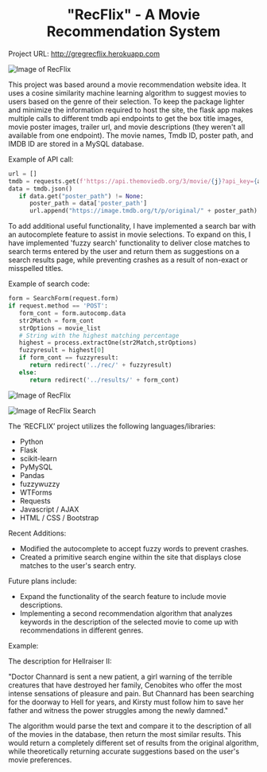 <center> <h1>"RecFlix" - A Movie Recommendation System</h1> </center>

Project URL: http://gregrecflix.herokuapp.com

![Image of RecFlix](https://i.imgur.com/UgAF0em.jpg)

This project was based around a movie recommendation website idea. It uses a cosine similarity machine learning algorithm to suggest movies to users based on the genre of their selection. To keep the package lighter and minimize the information required to host the site, the flask app makes multiple calls to different tmdb api endpoints to get the box title images, movie poster images, trailer url, and movie descriptions (they weren't all available from one endpoint). The movie names, Tmdb ID, poster path, and IMDB ID are stored in a MySQL database. 

Example of API call:
```python
url = []
tmdb = requests.get(f'https://api.themoviedb.org/3/movie/{j}?api_key={api_key}')
data = tmdb.json()
   if data.get("poster_path") != None:
      poster_path = data['poster_path']
      url.append("https://image.tmdb.org/t/p/original/" + poster_path)
```

To add additional useful functionality, I have implemented a search bar with an autocomplete feature to assist in movie selections. To expand on this, I have implemented 'fuzzy search' functionality to deliver close matches to search terms entered by the user and return them as suggestions on a search results page, while preventing crashes as a result of non-exact or misspelled titles.

Example of search code:
```python
form = SearchForm(request.form)
if request.method == 'POST':
   form_cont = form.autocomp.data
   str2Match = form_cont
   strOptions = movie_list
   # String with the highest matching percentage
   highest = process.extractOne(str2Match,strOptions)
   fuzzyresult = highest[0]
   if form_cont == fuzzyresult:
      return redirect('../rec/' + fuzzyresult)
   else:
      return redirect('../results/' + form_cont)
```

![Image of RecFlix](https://i.imgur.com/ZkByD99.jpg)

![Image of RecFlix Search](https://i.imgur.com/Ykah7qM.jpg)


The ‘RECFLIX’ project utilizes the following languages/libraries:
<ul>
  <li>Python</li>
  <li>Flask</li>
  <li>scikit-learn</li>
  <li>PyMySQL</li>
  <li>Pandas</li>
  <li>fuzzywuzzy</li>
  <li>WTForms</li>
  <li>Requests</li>
  <li>Javascript / AJAX</li>
  <li>HTML / CSS / Bootstrap</li>
</ul>

Recent Additions:

<ul>
  <li>Modified the autocomplete to accept fuzzy words to prevent crashes.</li>
  <li>Created a primitive search engine within the site that displays close matches to the user's search entry.</li>
</ul>

Future plans include:

<ul>
  <li>Expand the functionality of the search feature to include movie descriptions.</li>
  <li>Implementing a second recommendation algorithm that analyzes keywords in the description of the selected movie to come up with recommendations in different genres.</li>
</ul>

Example:

The description for Hellraiser II:

"Doctor Channard is sent a new patient, a girl warning of the terrible creatures that have destroyed her family, Cenobites who offer the most intense sensations of pleasure and pain. But Channard has been searching for the doorway to Hell for years, and Kirsty must follow him to save her father and witness the power struggles among the newly damned."

The algorithm would parse the text and compare it to the description of all of the movies in the database, then return the most similar results. This would return a completely different set of results from the original algorithm, while theoretically returning accurate suggestions based on the user's movie preferences.
